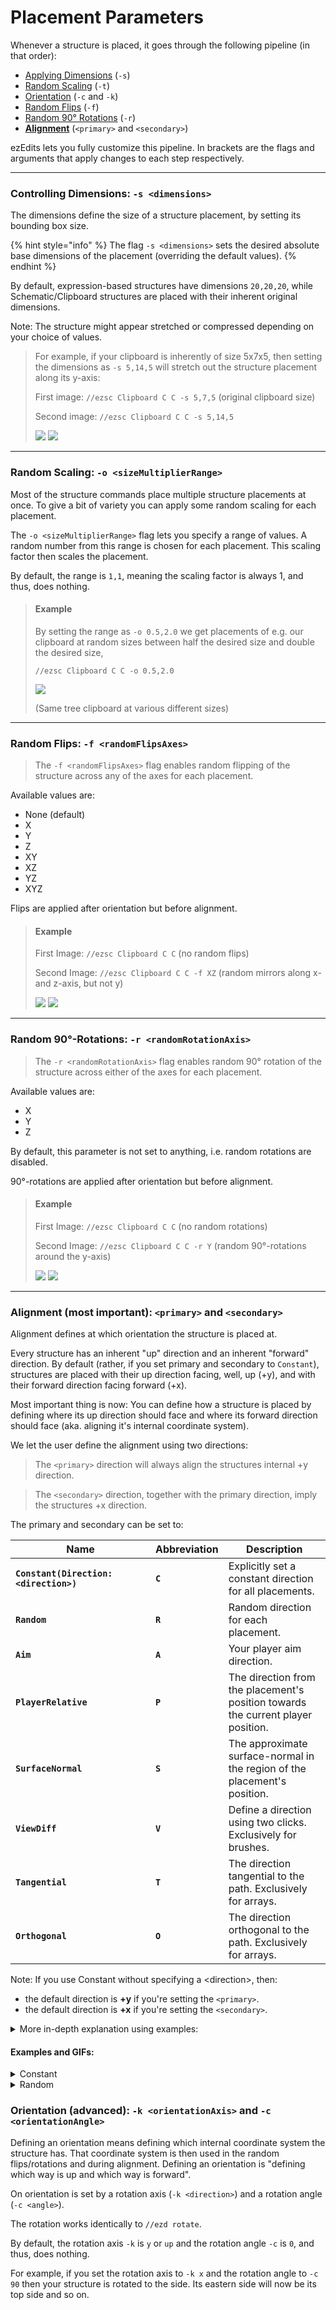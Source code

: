 # Placement Parameters

Whenever a structure is placed, it goes through the following pipeline (in that order):

* [Applying Dimensions](placement-parameters.md#controlling-dimensions) (`-s`)
* [Random Scaling](placement-parameters.md#random-scaling) (`-t`)
* [Orientation](placement-parameters.md#orientation-advanced) (`-c` and `-k`)
* [Random Flips](placement-parameters.md#random-flips) (`-f`)
* [Random 90° Rotations](placement-parameters.md#random-90-rotations) (`-r`)
* [**Alignment**](placement-parameters.md#alignment-most-important) (`<primary>` and `<secondary>`)

ezEdits lets you fully customize this pipeline. In brackets are the flags and arguments that apply changes to each step respectively.

***

### Controlling Dimensions: `-s <dimensions>`

The dimensions define the size of a structure placement, by setting its bounding box size.

{% hint style="info" %}
The flag `-s <dimensions>` sets the desired absolute base dimensions of the placement (overriding the default values).
{% endhint %}

By default, expression-based structures have dimensions `20,20,20`, while Schematic/Clipboard structures are placed with their inherent original dimensions.

Note: The structure might appear stretched or compressed depending on your choice of values.

> For example, if your clipboard is inherently of size 5x7x5, then setting the dimensions as `-s 5,14,5` will stretch out the structure placement along its y-axis:
>
> First image: `//ezsc Clipboard C C -s 5,7,5` (original clipboard size)
>
> Second image: `//ezsc Clipboard C C -s 5,14,5`
>
> ![](../../.gitbook/assets/2024-11-18\_00.51.13.png) ![](../../.gitbook/assets/2024-11-18\_00.51.19.png)

***

### Random Scaling: `-o <sizeMultiplierRange>`

Most of the structure commands place multiple structure placements at once. To give a bit of variety you can apply some random scaling for each placement.

The `-o <sizeMultiplierRange>` flag lets you specify a range of values. A random number from this range is chosen for each placement. This scaling factor then scales the placement.

By default, the range is `1,1`, meaning the scaling factor is always 1, and thus, does nothing.

> #### Example
>
> By setting the range as `-o 0.5,2.0` we get placements of e.g. our clipboard at random sizes between half the desired size and double the desired size,
>
> `//ezsc Clipboard C C -o 0.5,2.0`
>
> ![](../../.gitbook/assets/2024-11-18\_00.57.48.png)
>
> (Same tree clipboard at various different sizes)

***

### Random Flips: `-f <randomFlipsAxes>`

> The `-f <randomFlipsAxes>` flag enables random flipping of the structure across any of the axes for each placement.

Available values are:

* None (default)
* X
* Y
* Z
* XY
* XZ
* YZ
* XYZ

Flips are applied after orientation but before alignment.

> #### Example
>
> First Image: `//ezsc Clipboard C C` (no random flips)
>
> Second Image: `//ezsc Clipboard C C -f XZ` (random mirrors along x- and z-axis, but not y)
>
> ![](../../.gitbook/assets/2024-11-18\_01.25.41.png) ![](../../.gitbook/assets/2024-11-18\_01.25.50.png)

***

### Random 90°-Rotations: `-r <randomRotationAxis>`

> The `-r <randomRotationAxis>` flag enables random 90° rotation of the structure across either of the axes for each placement.

Available values are:

* X
* Y
* Z

By default, this parameter is not set to anything, i.e. random rotations are disabled.

90°-rotations are applied after orientation but before alignment.

> #### Example
>
> First Image: `//ezsc Clipboard C C` (no random rotations)
>
> Second Image: `//ezsc Clipboard C C -r Y` (random 90°-rotations around the y-axis)
>
> ![](../../.gitbook/assets/2024-11-18\_01.26.44.png) ![](../../.gitbook/assets/2024-11-18\_01.26.29.png)

***

### Alignment (most important): `<primary>` and `<secondary>`

Alignment defines at which orientation the structure is placed at.

Every structure has an inherent "up" direction and an inherent "forward" direction. By default (rather, if you set primary and secondary to `Constant`), structures are placed with their up direction facing, well, up (+y), and with their forward direction facing forward (+x).

Most important thing is now: You can define how a structure is placed by defining where its up direction should face and where its forward direction should face (aka. aligning it's internal coordinate system).

We let the user define the alignment using two directions:

> The `<primary>` direction will always align the structures internal +y direction.

> The `<secondary>` direction, together with the primary direction, imply the structures +x direction.



The primary and secondary can be set to:

<table data-full-width="true"><thead><tr><th width="208">Name</th><th width="47">Abbreviation</th><th>Description</th></tr></thead><tbody><tr><td><strong><code>Constant(Direction:&#x3C;direction>)</code></strong></td><td><strong><code>C</code></strong></td><td>Explicitly set a constant direction for all placements.</td></tr><tr><td><strong><code>Random</code></strong></td><td><strong><code>R</code></strong></td><td>Random direction for each placement.</td></tr><tr><td><strong><code>Aim</code></strong></td><td><strong><code>A</code></strong></td><td>Your player aim direction.</td></tr><tr><td><strong><code>PlayerRelative</code></strong></td><td><strong><code>P</code></strong></td><td>The direction from the placement's position towards the current player position.</td></tr><tr><td><strong><code>SurfaceNormal</code></strong></td><td><strong><code>S</code></strong></td><td>The approximate surface-normal in the region of the placement's position.</td></tr><tr><td><strong><code>ViewDiff</code></strong></td><td><strong><code>V</code></strong></td><td>Define a direction using two clicks. Exclusively for brushes.</td></tr><tr><td><strong><code>Tangential</code></strong></td><td><strong><code>T</code></strong></td><td>The direction tangential to the path. Exclusively for arrays.</td></tr><tr><td><strong><code>Orthogonal</code></strong></td><td><strong><code>O</code></strong></td><td>The direction orthogonal to the path. Exclusively for arrays.</td></tr></tbody></table>

Note: If you use Constant without specifying a \<direction>, then:

* the default direction is **+y** if you're setting the `<primary>`.
* the default direction is **+x** if you're setting the `<secondary>`.

<details>

<summary>More in-depth explanation using examples:</summary>

Let's say this is our build that we want to place:

![](../../.gitbook/assets/2024-11-18\_03.12.06.png)

For reference, the red beam is facing towards positive x (east), the blue beam is facing towards positive z (south), and the green beam is facing towards positive y (up).

Let's go through a few examples and try to understand what is happening:

Let's set the `<primary>` to `up` (and the `<secondary>` to `east`):

![](../../.gitbook/assets/2024-11-18\_03.12.06.png)

Our shape is pasted exactly in the same orientation as we copied it.

Consider the following two examples:

1. The `<primary>` is set to `south` and the `<secondary>` to `east`:

![](../../.gitbook/assets/2024-11-18\_03.12.34.png)

2. The `<primary>` is set to the vector `(0,1,1)`, i.e. the direction going diagonally up and south, and the `<secondary>` to `east`:&#x20;

![](../../.gitbook/assets/2024-11-18\_03.19.20.png)

Notice how, what was originally "up" when we copied it, i.e. the green beam in our case, is facing the direction that we set the primary to.

Here's an interesting example:

The `<primary>` is set to the vector `(1,1,0)`, i.e. the direction going diagonally up and **east**, while the `<secondary>` is set to `east`:

![](../../.gitbook/assets/2024-11-18\_03.21.06.png)

The green beam is correctly pointing along the primary direction. But notice how, even though the secondary is set to east, the red beam is not pointing east (but diagonally down and east).

Imagine if it were pointing east though: Then the green and red beam would be at a 45° angle instead of the original 90° angle. Our structure would be deformed/bent/sheared.

What we decided to implement instead, is that while we align the structure's +y direction with the given primary direction, instead of aligning the structure's +x direction with the given secondary direction, we choose the direction that is most similar to the given secondary direction and that is still perpendicular to the primary.

For a set primary direction here's a small gif that shows the remaining possible secondary directions that keep everything perpendicular:

![](<../../.gitbook/assets/2024-11-18 04-25-47.gif>)



</details>



#### Examples and GIFs:

<details>

<summary>Constant</summary>

Explicitly set a constant direction for all placements.

There are various ways to define a direction. From using the axes, using cardinal directions or using vector notation, or player relative directions like forward, left, right, etc. You can also add directions together using the '+' sign, like `east+south`&#x20;

`//ezsc Clipboard C(v:(0,2,0)) C(v:east)`

![](../../.gitbook/assets/2024-11-18\_04.33.26.png)

`//ezsc Clipboard C(v:(-1,2,-1)) C(v:east)`

![](<../../.gitbook/assets/2024-11-18\_04.33.57 (1).png>)

`//ezsc Clipboard C(v:(-1,2,-1)) C(v:-aim)`

![](<../../.gitbook/assets/2024-11-18\_04.36.35 (1).png>)

</details>

<details>

<summary>Random</summary>

Random direction for each placement.



</details>





### Orientation (advanced): `-k <orientationAxis>` and `-c <orientationAngle>`

Defining an orientation means defining which internal coordinate system the structure has. That coordinate system is then used in the random flips/rotations and during alignment. Defining an orientation is "defining which way is up and which way is forward".

On orientation is set by a rotation axis (`-k <direction>`) and a rotation angle (`-c <angle>`).

The rotation works identically to `//ezd rotate`.

By default, the rotation axis `-k` is `y` or `up` and the rotation angle `-c` is `0`, and thus, does nothing.

For example, if you set the rotation axis to `-k x` and the rotation angle to `-c 90` then your structure is rotated to the side. Its eastern side will now be its top side and so on.
